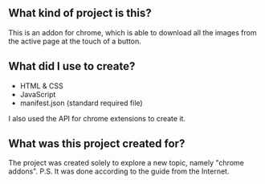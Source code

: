 ## What kind of project is this?
This is an addon for chrome, which is able to download all the images from the active page at the touch of a button.

## What did I use to create?
- HTML & CSS
- JavaScript
- manifest.json (standard required file)


I also used the API for chrome extensions to create it.

## What was this project created for?
The project was created solely to explore a new topic, namely "chrome addons".
P.S. It was done according to the guide from the Internet.
